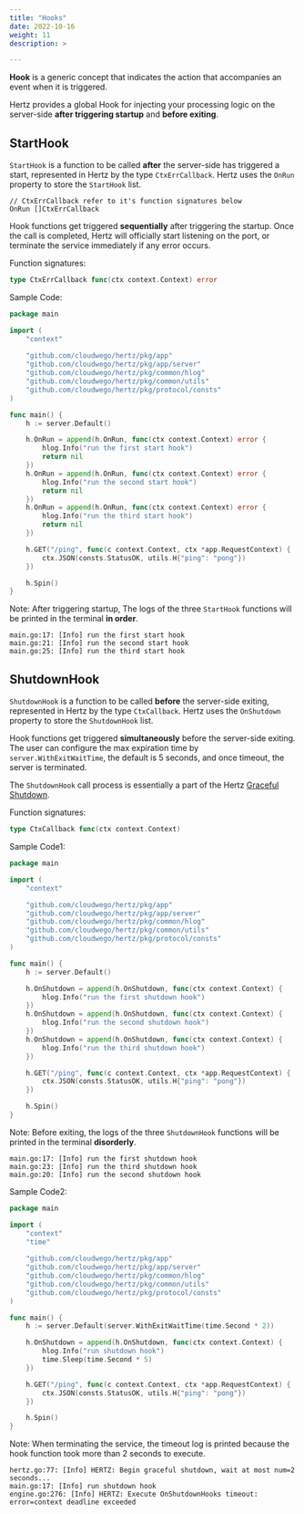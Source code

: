 ```yaml
---
title: "Hooks"
date: 2022-10-16
weight: 11
description: >

---
```


**Hook** is a generic concept that indicates the action that accompanies an event when it is triggered. 

Hertz provides a global Hook for injecting your processing logic on the server-side **after triggering startup** and **before exiting**.

## StartHook

`StartHook` is a function to be called **after** the server-side has triggered a start, represented in Hertz by the type `CtxErrCallback`. Hertz uses the `OnRun` property to store the `StartHook` list.

```shell
// CtxErrCallback refer to it's function signatures below
OnRun []CtxErrCallback
```

Hook functions get triggered **sequentially** after triggering the startup. Once the call is completed, Hertz will officially start listening on the port, or terminate the service immediately if any error occurs.

Function signatures:

```go
type CtxErrCallback func(ctx context.Context) error
```

Sample Code:

```go
package main

import (
    "context"
    
    "github.com/cloudwego/hertz/pkg/app"
    "github.com/cloudwego/hertz/pkg/app/server"
    "github.com/cloudwego/hertz/pkg/common/hlog"
    "github.com/cloudwego/hertz/pkg/common/utils"
    "github.com/cloudwego/hertz/pkg/protocol/consts"
)

func main() {
    h := server.Default()

    h.OnRun = append(h.OnRun, func(ctx context.Context) error {
        hlog.Info("run the first start hook")
        return nil
    })
    h.OnRun = append(h.OnRun, func(ctx context.Context) error {
        hlog.Info("run the second start hook")
        return nil
    })
    h.OnRun = append(h.OnRun, func(ctx context.Context) error {
        hlog.Info("run the third start hook")
        return nil
    })

    h.GET("/ping", func(c context.Context, ctx *app.RequestContext) {
        ctx.JSON(consts.StatusOK, utils.H{"ping": "pong"})
    })

    h.Spin()
}
```

Note:  After triggering startup, The logs of the three `StartHook` functions will be printed in the terminal **in order**.

```shell
main.go:17: [Info] run the first start hook
main.go:21: [Info] run the second start hook
main.go:25: [Info] run the third start hook
```

## ShutdownHook

`ShutdownHook` is a function to be called **before** the server-side exiting, represented in Hertz by the type `CtxCallback`. Hertz uses the `OnShutdown` property to store the `ShutdownHook` list.

Hook functions get triggered **simultaneously** before the server-side exiting. The user can configure the max expiration time by `server.WithExitWaitTime`, the default is 5 seconds, and once timeout, the server is terminated.

The `ShutdownHook` call process is essentially a part of the Hertz [Graceful Shutdown](https://www.cloudwego.io/docs/hertz/tutorials/basic-feature/graceful-shutdown/).

Function signatures:

```go
type CtxCallback func(ctx context.Context)
```

Sample Code1:

```go
package main

import (
    "context"

    "github.com/cloudwego/hertz/pkg/app"
    "github.com/cloudwego/hertz/pkg/app/server"
    "github.com/cloudwego/hertz/pkg/common/hlog"
    "github.com/cloudwego/hertz/pkg/common/utils"
    "github.com/cloudwego/hertz/pkg/protocol/consts"
)

func main() {
    h := server.Default()

    h.OnShutdown = append(h.OnShutdown, func(ctx context.Context) {
        hlog.Info("run the first shutdown hook")
    })
    h.OnShutdown = append(h.OnShutdown, func(ctx context.Context) {
        hlog.Info("run the second shutdown hook")
    })
    h.OnShutdown = append(h.OnShutdown, func(ctx context.Context) {
        hlog.Info("run the third shutdown hook")
    })

    h.GET("/ping", func(c context.Context, ctx *app.RequestContext) {
        ctx.JSON(consts.StatusOK, utils.H{"ping": "pong"})
    })

    h.Spin()
}
```

Note: Before exiting, the logs of the three `ShutdownHook` functions will be printed in the terminal **disorderly**.

```shell
main.go:17: [Info] run the first shutdown hook
main.go:23: [Info] run the third shutdown hook
main.go:20: [Info] run the second shutdown hook
```

Sample Code2:

```go
package main

import (
    "context"
    "time"
    
    "github.com/cloudwego/hertz/pkg/app"
    "github.com/cloudwego/hertz/pkg/app/server"
    "github.com/cloudwego/hertz/pkg/common/hlog"
    "github.com/cloudwego/hertz/pkg/common/utils"
    "github.com/cloudwego/hertz/pkg/protocol/consts"
)

func main() {
    h := server.Default(server.WithExitWaitTime(time.Second * 2))

    h.OnShutdown = append(h.OnShutdown, func(ctx context.Context) {
        hlog.Info("run shutdown hook")
        time.Sleep(time.Second * 5)
    })

    h.GET("/ping", func(c context.Context, ctx *app.RequestContext) {
        ctx.JSON(consts.StatusOK, utils.H{"ping": "pong"})
    })

    h.Spin()
}
```

Note: When terminating the service, the timeout log is printed because the hook function took more than 2 seconds to execute.

```shell
hertz.go:77: [Info] HERTZ: Begin graceful shutdown, wait at most num=2 seconds...
main.go:17: [Info] run shutdown hook
engine.go:276: [Info] HERTZ: Execute OnShutdownHooks timeout: error=context deadline exceeded
```
